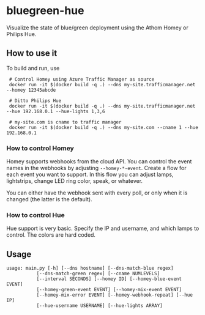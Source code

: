 # bluegreen-hue

Visualize the state of blue/green deployment using the Athom Homey or Philips Hue.


## How to use it

To build and run, use


     # Control Homey using Azure Traffic Manager as source
     docker run -it $(docker build -q .) --dns my-site.trafficmanager.net --homey 12345abcde

     # Ditto Philips Hue
     docker run -it $(docker build -q .) --dns my-site.trafficmanager.net --hue 192.168.0.1 --hue-lights 1,3,6

     # my-site.com is cname to traffic manager
     docker run -it $(docker build -q .) --dns my-site.com --cname 1 --hue 192.168.0.1

### How to control Homey

Homey supports webhooks from the cloud API. You can control the event names in the webhooks by adjusting `--homey-*-event`. Create a flow for each event you want to support. In this flow you can adjust lamps, lightstrips, change LED ring color, speak, or whatever.

You can either have the webhook sent with every poll, or only when it is changed (the latter is the default).

### How to control Hue

Hue support is very basic. Specify the IP and username, and which lamps to control. The colors are hard coded.

## Usage

    usage: main.py [-h] [--dns hostname] [--dns-match-blue regex]
               [--dns-match-green regex] [--cname NUMLEVELS]
               [--interval SECONDS] [--homey ID] [--homey-blue-event EVENT]
               [--homey-green-event EVENT] [--homey-mix-event EVENT]
               [--homey-mix-error EVENT] [--homey-webhook-repeat] [--hue IP]
               [--hue-username USERNAME] [--hue-lights ARRAY]

